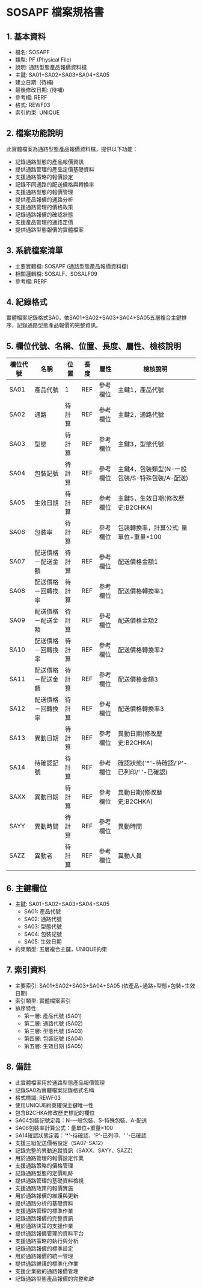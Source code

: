 # SOSAPF 檔案規格書

## 1. 基本資料
- 檔名: SOSAPF
- 類型: PF (Physical File)
- 說明: 通路型態產品報價資料檔
- 主鍵: SA01+SA02+SA03+SA04+SA05
- 建立日期: (待補)
- 最後修改日期: (待補)
- 參考檔: RERF
- 格式: REWF03
- 索引約束: UNIQUE

## 2. 檔案功能說明
此實體檔案為通路型態產品報價資料檔，提供以下功能：
- 記錄通路型態的產品報價資訊
- 提供通路管理的產品定價基礎資料
- 支援通路策略的報價設定
- 記錄不同通路的配送價格與轉換率
- 支援通路型態的報價管理
- 提供產品報價的通路分析
- 支援通路管理的價格政策
- 記錄通路報價的確認狀態
- 支援產品管理的通路定價
- 提供通路型態報價的實體檔案

## 3. 系統檔案清單
- 主要實體檔: SOSAPF (通路型態產品報價資料檔)
- 相關邏輯檔: SOSALF、SOSALF09
- 參考檔: RERF

## 4. 紀錄格式
實體檔案記錄格式SA0，依SA01+SA02+SA03+SA04+SA05五層複合主鍵排序，記錄通路型態產品報價的完整資訊。

## 5. 欄位代號、名稱、位置、長度、屬性、檢核說明
| 欄位代號 | 名稱 | 位置 | 長度 | 屬性 | 檢核說明 |
|----------|------|------|------|------|----------|
| SA01 | 產品代號 | 1 | REF | 參考欄位 | 主鍵1，產品代號 |
| SA02 | 通路 | 待計算 | REF | 參考欄位 | 主鍵2，通路代號 |
| SA03 | 型態 | 待計算 | REF | 參考欄位 | 主鍵3，型態代號 |
| SA04 | 包裝記號 | 待計算 | REF | 參考欄位 | 主鍵4，包裝類型(N-一般包裝/S-特殊包裝/A-配送) |
| SA05 | 生效日期 | 待計算 | REF | 參考欄位 | 主鍵5，生效日期(修改歷史:B2CHKA) |
| SA06 | 包裝率 | 待計算 | REF | 參考欄位 | 包裝轉換率，計算公式: 量單位÷重量×100 |
| SA07 | 配送價格－配送金額 | 待計算 | REF | 參考欄位 | 配送價格金額1 |
| SA08 | 配送價格－回轉換率 | 待計算 | REF | 參考欄位 | 配送價格轉換率1 |
| SA09 | 配送價格－配送金額 | 待計算 | REF | 參考欄位 | 配送價格金額2 |
| SA10 | 配送價格－回轉換率 | 待計算 | REF | 參考欄位 | 配送價格轉換率2 |
| SA11 | 配送價格－配送金額 | 待計算 | REF | 參考欄位 | 配送價格金額3 |
| SA12 | 配送價格－回轉換率 | 待計算 | REF | 參考欄位 | 配送價格轉換率3 |
| SA13 | 異動日期 | 待計算 | REF | 參考欄位 | 異動日期(修改歷史:B2CHKA) |
| SA14 | 待確認記號 | 待計算 | REF | 參考欄位 | 確認狀態('*'-待確認/'P'-已列印/' '-已確認) |
| SAXX | 異動日期 | 待計算 | REF | 參考欄位 | 異動日期(修改歷史:B2CHKA) |
| SAYY | 異動時間 | 待計算 | REF | 參考欄位 | 異動時間 |
| SAZZ | 異動者 | 待計算 | REF | 參考欄位 | 異動人員 |

## 6. 主鍵欄位
- 主鍵: SA01+SA02+SA03+SA04+SA05
  - SA01: 產品代號
  - SA02: 通路代號
  - SA03: 型態代號
  - SA04: 包裝記號
  - SA05: 生效日期
- 約束類型: 五層複合主鍵，UNIQUE約束

## 7. 索引資料
- 主要索引: SA01+SA02+SA03+SA04+SA05 (依產品+通路+型態+包裝+生效日期)
- 索引類型: 實體檔案索引
- 排序特性: 
  - 第一層: 產品代號 (SA01)
  - 第二層: 通路代號 (SA02)
  - 第三層: 型態代號 (SA03)
  - 第四層: 包裝記號 (SA04)
  - 第五層: 生效日期 (SA05)

## 8. 備註
- 此實體檔案用於通路型態產品報價管理
- 記錄SA0為實體檔案記錄格式名稱
- 格式標識: REWF03
- 使用UNIQUE約束確保主鍵唯一性
- 包含B2CHKA修改歷史標記的欄位
- SA04包裝記號定義：N-一般包裝、S-特殊包裝、A-配送
- SA06包裝率計算公式：量單位÷重量×100
- SA14確認狀態定義：'*'-待確認、'P'-已列印、' '-已確認
- 支援三組配送價格設定（SA07-SA12）
- 記錄完整的異動追蹤資訊（SAXX、SAYY、SAZZ）
- 用於通路管理的報價設定作業
- 支援通路策略的價格管理
- 記錄通路型態的定價軌跡
- 提供通路管理的基礎資料檢視
- 支援通路政策的報價實施
- 用於通路報價的維護與更新
- 提供通路分析的基礎資料
- 支援通路管理的標準作業
- 記錄通路報價的完整資訊
- 用於通路決策的支援作業
- 提供通路報價管理的資料平台
- 支援通路策略的執行與分析
- 記錄通路報價的標準設定
- 用於通路報價的統一管理
- 提供通路維護的標準化作業
- 支援企業級的通路報價管理
- 記錄通路型態產品報價的完整軌跡 